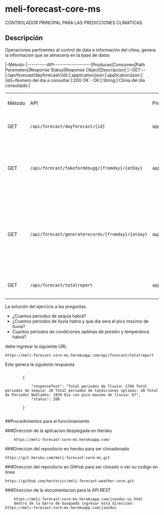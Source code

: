 # meli-forecast-core-ms
CONTROLADOR PRINCIPAL PARA LAS PREDICCIONES CLIMATICAS


## Descripción

Operaciones pertinentes al control de data e información del clima, genera la informacion que se almacena en la base de datos

|-Método-|----------API-------------------|Produces|Consumes|Path Parameters|Response Status|Response Object|Descripcion|
|:-GET:--|:/api/forecast/dayforecast/{id}:|:application/json:|:application/json:|:{id}=Numero del dia a consultar:|:200 OK - OK:|:String:|:Clima del dia consultado:|
<table>
<tr>
    <td>Método</td>
    <td>API</td>
    <td>Produces</td>
    <td>Consumes</td>
    <td>Path Parameters</td>
    <td>Response status code</td>
    <td>Response Object</td>
    <td>Descripción</td>    
</tr>
<tr>
    <td>GET</td>    
    <td><code>/api/forecast/dayforecast/{id}</code></td>
    <td><code>application/json</code></td>
    <td><code>application/json</code></td>
    <td><code>{id}</code> = Numero del dia a consultar</td>
    <td><code>200 OK - OK</code></td>
    <td>String</td>
    <td>Clima del dia consultado</td>
</tr>
<tr>
    <td>GET</td>
    <td><code>/api/forecast/fakefordebugg/{fromday}/{atDay}</code></td>
    <td><code>application/json</code></td>
    <td><code>application/json</code></td>
    <td><code>{fromday}</code> = dia de inicio | <code>{atDay}</code> = Dia final</td>
    <td><code>200 OK - OK</code></td>
    <td>String</td>
    <td>su única función es chequear conexion con el microservicio que accede a la base de datos</td>
</tr>
<tr>
    <td>GET</td>
    <td><code>/api/forecast/generaterecords/{fromday}/{atday}</code></td>
    <td><code>application/json</code></td>
    <td><code>application/json</code></td>
    <td><code>{fromday}</code> = dia de inicio | <code>{atDay}</code> = Dia final</td>
    <td><code>200 OK - OK</code></td>
    <td>String</td>
    <td>Genera los registros climatologicos diarios, es activado por el Job scheduler y le realiza las request de escritura al microservicio de la BD</td>
</tr>
<tr>
    <td>GET</td>
    <td><code>/api/forecast/totalreport</code></td>
    <td><code>application/json</code></td>
    <td><code>application/json</code></td>
    <td><code>N/A</td>
    <td><code>200 OK - OK</code></td>
    <td>String</td>
    <td>Genera el reporte total de periodos de clima</td>
</tr>
</table>

La solución del ejercicio a las preguntas
<ul>
 <li>¿Cuantos periodos de sequia habrá?</li>
 <li>¿Cuantos periodos de lluvia habra y que dia sera el pico maximo de lluvia?</li>
 <li>Cuantos periodos de condiciones optimas de presión y temperatura habrá?</li>
 </ul>
 <p>debe ingresar la siguiente URL</p>
		<p><code>https://meli-forecast-core-ms.herokuapp.com/api/forecast/totalreport</code></p>
	<p>Este genera la siguiente respuesta</p>
    <code>
		{<br>			
			"responseText": "Total periodos de lluvia: 1760 Total periodos de Sequia: 20 Total periodos de Condiciones optimas: 20 Total de Periodos Nublados: 1839 Dia con pico maximo de lluvia: 67",
			"status": 200		<br>
		}
        </code>

##Procedimientos para el funcionamiento

###Direccion de la aplicacion desplegada en Heroku

		https://meli-forecast-core-ms.herokuapp.com/


###Direccion del repositorio en heroku para ser clonadonado

	https://git.heroku.com/meli-forecast-core-ms.git
###Direccion del repositorio en GitHub para ser clonado o ver su codigo en linea

	https://github.com/hectorjcr/meli-forecast-weather-core.git
    
###Direccion de la documentacion para la API REST

		https://meli-forecast-core-ms.herokuapp.com/jsondoc-ui.html
		dentro de la barra de busqueda ingresar esta direccion: https://meli-forecast-core-ms.herokuapp.com/jsondoc




